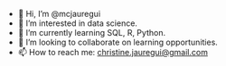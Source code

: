 - 👋 Hi, I’m @mcjauregui
- 👀 I’m interested in data science.
- 🌱 I’m currently learning SQL, R, Python.
- 💞️ I’m looking to collaborate on learning opportunities.
- 📫 How to reach me: christine.jauregui@gmail.com

<!---
mcjauregui/mcjauregui is a ✨ special ✨ repository because its `README.md` (this file) appears on your GitHub profile.
You can click the Preview link to take a look at your changes.
--->
